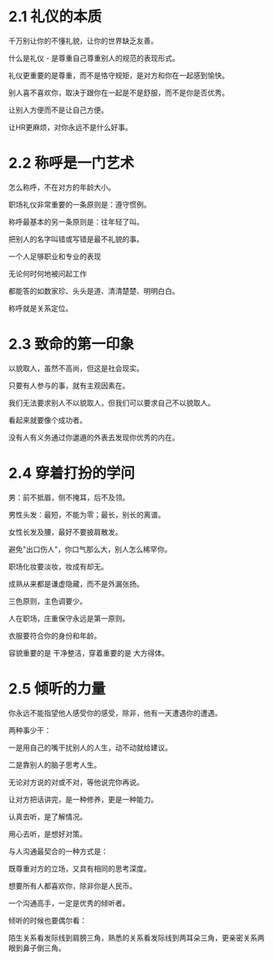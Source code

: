 # 2.1 礼仪的本质



千万别让你的不懂礼貌，让你的世界缺乏友善。



什么是礼仪 - 是尊重自己尊重别人的规范的表现形式。

礼仪更重要的是尊重，而不是恪守规矩，是对方和你在一起感到愉快。



别人喜不喜欢你，取决于跟你在一起是不是舒服，而不是你是否优秀。



让别人方便而不是让自己方便。

让HR更麻烦，对你永远不是什么好事。



# 2.2 称呼是一门艺术



怎么称呼，不在对方的年龄大小。

职场礼仪非常重要的一条原则是：遵守惯例。

称呼最基本的另一条原则是：往年轻了叫。

把别人的名字叫错或写错是最不礼貌的事。



一个人足够职业和专业的表现

无论何时何地被问起工作

都能答的如数家珍、头头是道、清清楚楚、明明白白。

称呼就是关系定位。



# 2.3 致命的第一印象



以貌取人，虽然不高尚，但这是社会现实。

只要有人参与的事，就有主观因素在。

我们无法要求别人不以貌取人，但我们可以要求自己不以貌取人。

看起来就要像个成功者。

没有人有义务通过你邋遢的外表去发现你优秀的内在。



# 2.4 穿着打扮的学问



男：前不抵眉，侧不掩耳，后不及领。

男性头发：最短，不能为零；最长，别长的离谱。

女性长发及腰，最好不要披肩散发。

避免"出口伤人"，你口气那么大，别人怎么稀罕你。

职场化妆要淡妆，妆成有却无。

成熟从来都是谦虚隐藏，而不是外漏张扬。

三色原则，主色调要少。

人在职场，庄重保守永远是第一原则。

衣服要符合你的身份和年龄。



容貌重要的是 干净整洁，穿着重要的是 大方得体。



# 2.5 倾听的力量



你永远不能指望他人感受你的感受，除非，他有一天遭遇你的遭遇。

两种事少干：

一是用自己的嘴干扰别人的人生，动不动就给建议。

二是靠别人的脑子思考人生。

无论对方说的对或不对，等他说完你再说。

让对方把话讲完，是一种修养，更是一种能力。



认真去听，是了解情况。

用心去听，是想好对策。



与人沟通最契合的一种方式是：

既尊重对方的立场，又具有相同的思考深度。



想要所有人都喜欢你，除非你是人民币。



一个沟通高手，一定是优秀的倾听者。



倾听的时候也要偶尔看：

陌生关系看发际线到肩膀三角，熟悉的关系看发际线到两耳朵三角，更亲密关系两眼到鼻子倒三角。

